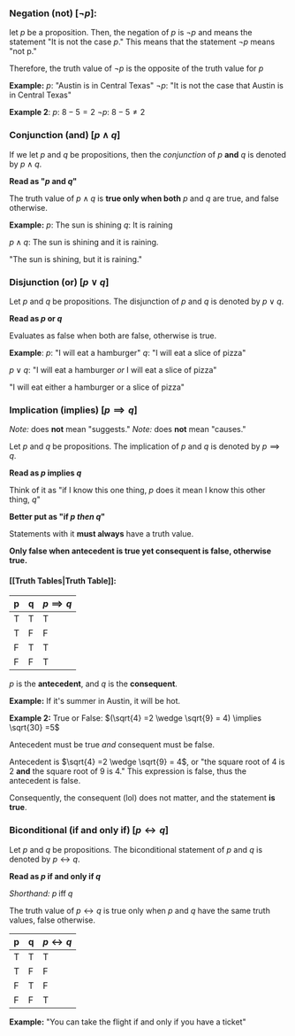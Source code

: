 ### Negation (not) \[$\neg p$\]: 
let $p$ be a proposition. Then, the negation of $p$ is $\neg p$ and means the statement "It is not the case $p$." This means that the statement $\neg p$ means "not p."

Therefore, the truth value of $\neg p$ is the opposite of the truth value for $p$

**Example:** 
$p$: "Austin is in Central Texas"
$\neg p$: "It is not the case that Austin is in Central Texas"

**Example 2**: 
$p$: $8-5=2$
$\neg p$: $8-5\neq2$

### Conjunction (and) \[$p\wedge q$\]
If we let $p$ and $q$ be propositions, then the *conjunction* of $p$ **and** $q$ is denoted by $p\wedge q$.

**Read as "$p$ and $q$"**

The truth value of $p\wedge q$ is **true only when both** $p$ and $q$ are true, and false otherwise.

**Example:** 
$p$: The sun is shining
$q$: It is raining

$p\wedge q$: The sun is shining and it is raining.

"The sun is shining, but it is raining."

### Disjunction (or) \[$p\vee q$\]
Let $p$ and $q$ be propositions. The disjunction of $p$ and $q$ is denoted by $p\vee q$.

**Read as $p$ or $q$**

Evaluates as false when both are false, otherwise is true.

**Example**:
$p$: "I will eat a hamburger"
$q$: "I will eat a slice of pizza"

$p\vee q$: "I will eat a hamburger *or* I will eat a slice of pizza"

"I will eat either a hamburger or a slice of pizza"


### Implication (implies) \[$p \implies q$\]
*Note:* does **not** mean "suggests."
*Note:* does **not** mean "causes."

Let $p$ and $q$ be propositions. The implication of $p$ and $q$ is denoted by $p\implies q$.

**Read as $p$ implies $q$**

Think of it as "if I know this one thing, $p$ does it mean I know this other thing, $q$"

**Better put as "if $p$ *then* $q$"** 

Statements with it **must always** have a truth value.

**Only false when antecedent is true yet consequent is false, otherwise true.**
#### [[Truth Tables|Truth Table]]:

| p | q | $p\implies q$ |
| - | - | ------ |
| T | T | T |
| T | F | F |
| F | T | T |
| F | F | T |

$p$ is the **antecedent**, and $q$ is the **consequent**.

**Example:**
If it's summer in Austin, it will be hot.

**Example 2:** 
True or False: 
$(\sqrt{4} =2 \wedge  \sqrt{9} = 4) \implies \sqrt{30} =5$

Antecedent must be true *and* consequent must be false.

Antecedent is $\sqrt{4} =2 \wedge  \sqrt{9} = 4$, or "the square root of 4 is 2 **and** the square root of 9 is 4." This expression is false, thus the antecedent is false.

Consequently, the consequent (lol) does not matter, and the statement **is true**.

### Biconditional (if and only if) \[$p \leftrightarrow q$\]
Let $p$ and $q$ be propositions. The biconditional statement of $p$ and $q$ is denoted by $p \leftrightarrow q$.

**Read as $p$ if and only if $q$**

*Shorthand:* $p\; \mathrm{iff}\; q$

The truth value of $p \leftrightarrow q$ is true only when $p$ and $q$ have the same truth values, false otherwise.

| p | q | $p\leftrightarrow q$ |
| - | - | ------ |
| T | T | T |
| T | F | F |
| F | T | F |
| F | F | T |

**Example:** 
"You can take the flight if and only if you have a ticket"